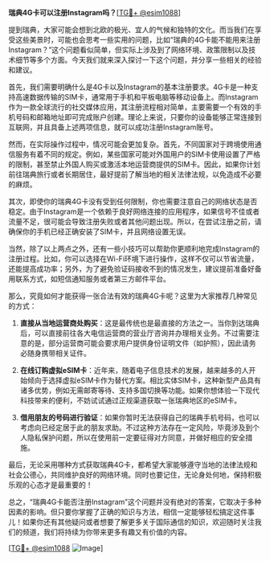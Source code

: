 **瑞典4G卡可以注册Instagram吗？**[[TG💪+ @esim1088](https://t.me/s/esim1088)]

提到瑞典，大家可能会想到北欧的极光、宜人的气候和独特的文化。而当我们在享受这些美景时，可能也会思考一些实用的问题，比如“瑞典的4G卡能不能用来注册Instagram？”这个问题看似简单，但实际上涉及到了网络环境、政策限制以及技术细节等多个方面。今天我们就来深入探讨一下这个问题，并分享一些相关的经验和建议。

首先，我们需要明确什么是4G卡以及Instagram的基本注册要求。4G卡是一种支持高速数据传输的SIM卡，通常用于手机和平板电脑等移动设备上。而Instagram作为一款全球流行的社交媒体应用，其注册流程相对简单，主要需要一个有效的手机号码和邮箱地址即可完成账户创建。理论上来说，只要你的设备能够正常连接到互联网，并且具备上述两项信息，就可以成功注册Instagram账号。

然而，在实际操作过程中，情况可能会更加复杂。首先，不同国家对于跨境使用通信服务有着不同的规定。例如，某些国家可能对外国用户的SIM卡使用设置了严格的限制，甚至禁止外国人购买或激活本地运营商提供的SIM卡。因此，如果你计划前往瑞典旅行或者长期居住，最好提前了解当地的相关法律法规，以免造成不必要的麻烦。

其次，即使你的瑞典4G卡没有受到任何限制，你也需要注意自己的网络状态是否稳定。由于Instagram是一个依赖于良好网络连接的应用程序，如果信号不佳或者流量不足，很可能会导致注册失败或者其他问题出现。所以，在尝试注册之前，请确保你的手机已经正确安装了SIM卡，并且网络设置无误。

当然，除了以上两点之外，还有一些小技巧可以帮助你更顺利地完成Instagram的注册过程。比如，你可以选择在Wi-Fi环境下进行操作，这样不仅可以节省流量，还能提高成功率；另外，为了避免验证码接收不到的情况发生，建议提前准备好备用联系方式，如短信通知服务或者第三方邮件平台。

那么，究竟如何才能获得一张合法有效的瑞典4G卡呢？这里为大家推荐几种常见的方式：

1. **直接从当地运营商处购买**：这是最传统也是最直接的方法之一。当你到达瑞典后，可以直接前往各大电信运营商的营业厅咨询并办理相关业务。不过需要注意的是，部分运营商可能会要求用户提供身份证明文件（如护照），因此请务必随身携带相关证件。

2. **在线订购虚拟eSIM卡**：近年来，随着电子信息技术的发展，越来越多的人开始倾向于选择虚拟eSIM卡作为替代方案。相比实体SIM卡，这种新型产品具有诸多优势，例如无需邮寄等待、支持多国切换等功能。如果你想体验一下现代科技带来的便利，不妨试试通过正规渠道获取一张瑞典地区的eSIM卡。

3. **借用朋友的号码进行验证**：如果你暂时无法获得自己的瑞典手机号码，也可以考虑向已经定居于此的朋友求助。不过这种方法存在一定风险，毕竟涉及到个人隐私保护问题，所以在使用前一定要征得对方同意，并做好相应的安全措施。

最后，无论采用哪种方式获取瑞典4G卡，都希望大家能够遵守当地的法律法规和社会公德心，共同维护良好的网络环境。同时也要记住，无论身处何地，保持积极乐观的心态才是最重要的！

总之，“瑞典4G卡能否注册Instagram”这个问题并没有绝对的答案，它取决于多种因素的影响。但只要你掌握了正确的知识与方法，相信一定能够轻松搞定这件事儿！如果你还有其他疑问或者想要了解更多关于国际通信的知识，欢迎随时关注我们的频道，我们将持续为你带来更多有趣又有价值的内容。

[[TG💪+ @esim1088](https://t.me/s/esim1088) ![Image](https://i.postimg.cc/4NQfJmqS/Snipaste-2025-05-13-00-14-12.png)]
